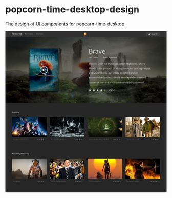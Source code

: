 popcorn-time-desktop-design
===========================
The design of UI components for popcorn-time-desktop


![Mockup](https://github.com/amilajack/popcorn-time-desktop-design/raw/master/Desktop.jpg)
